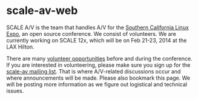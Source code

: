 scale-av-web
============

SCALE A/V is the team that handles A/V for the [Southern California Linux Expo](http://socallinuxexpo.org), an open source conference.  We consist of volunteers.  We are currently working on SCALE 12x, which will be on Feb 21-23, 2014 at the LAX Hilton.

There are many [volunteer opportunities](https://github.com/scale-av/scale-av-web/wiki/Volunteer-opportunities) before and during the conference.  If you are interested in volunteering, please make sure you sign up for the [scale-av mailing list](https://lists.linuxfests.org/cgi-bin/mailman/listinfo/scale-av).  That is where A/V-related discussions occur and where announcements will be made.  Please also bookmark this page.  We will be posting more information as we figure out logistical and technical issues.
